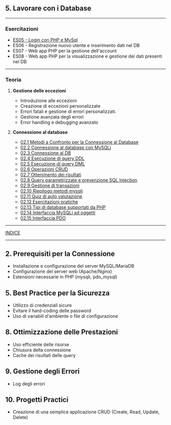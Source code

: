 ## 5. **Lavorare con i Database**

---
### Esercitazioni
- [ES05 - Login con PHP e MySql](<https://docs.google.com/presentation/d/1tXEsuEtcawqlxX1wcktWsgjuNFoiaFXEQ-eKfgrebU4>)
- ES06 - Registrazione nuovo utente e inserimento dati nel DB
- ES07 - Web app PHP per la gestione dell'account
- ES08 - Web app PHP per la visualizzazione e gestione dei dati presenti nel DB

--- 
### Teoria
1. **Gestione delle eccezioni**
   - Introduzione alle eccezioni
   - Creazione di eccezioni personalizzate
   - Errori fatali e gestione di errori personalizzati.
   - Gestione avanzata degli errori
   - Error handling e debugging avanzato
   
2. **Connessione al database**
   - [02.1 Metodi a Confronto per la Connessione al Database](<02.1 Metodi a Confronto per la Connessione al Database.md>)
   - [02.2 Connessione al database con MySQLi](<02.2 Connessione al database con MySQLi.md>)
   - [02.3 Connessione al DB](<02.3 Connessione al DB.md>)
   - [02.4 Esecuzione di query DDL](<02.4 Esecuzione di query DDL.md>)
   - [02.5 Esecuzione di query DML](<02.5 Esecuzione di query DML.md>)
   - [02.6 Operazioni CRUD](<02.6 Operazioni CRUD.md>)
   - [02.7 Ottenimento dei risultati](<02.7 Ottenimento dei risultati.md>)
   - [02.8 Query parametrizzate e prevenzione SQL Injection](<02.8 Query parametrizzate e prevenzione SQL Injection.md>)
   - [02.9 Gestione di transazioni](<02.9 Gestione di transazioni.md>)
   - [02.10 Riepilogo metodi mysqli](<02.10 Riepilogo metodi mysqli.md>)
   - [02.11 Quiz di auto valutazione](<02.11 Quiz di auto valutazione.md>)
   - [02.12 Esercitazioni pratiche](<02.12 Esercitazioni pratiche.md>)
   - [02.13 Tipi di database supportati da PHP](<02.13 Tipi di database supportati da PHP.md>)
   - [02.14 Interfaccia MySQLi ad oggetti](<02.14 Interfaccia MySQLi ad oggetti.md>)
   - [02.15 Interfaccia PDO](<02.15 Interfaccia PDO.md>)

---
[INDICE](../README.md)

---
## **2. Prerequisiti per la Connessione**
   - Installazione e configurazione del server MySQL/MariaDB
   - Configurazione del server web (Apache/Nginx)
   - Estensioni necessarie in PHP (mysqli, pdo_mysql)
## **5. Best Practice per la Sicurezza**
   - Utilizzo di credenziali sicure
   - Evitare il hard-coding delle password
   - Uso di variabili d'ambiente o file di configurazione
## **8. Ottimizzazione delle Prestazioni**
   - Uso efficiente delle risorse
   - Chiusura della connessione
   - Cache dei risultati delle query
## **9. Gestione degli Errori**
   - Log degli errori
## **10. Progetti Practici**
   - Creazione di una semplice applicazione CRUD (Create, Read, Update, Delete)

